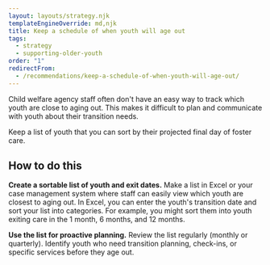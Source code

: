 ```yaml
---
layout: layouts/strategy.njk
templateEngineOverride: md,njk
title: Keep a schedule of when youth will age out
tags:
  - strategy
  - supporting-older-youth
order: "1"
redirectFrom:
  - /recommendations/keep-a-schedule-of-when-youth-will-age-out/
---
```

Child welfare agency staff often don't have an easy way to track which youth are close to aging out. This makes it difficult to plan and communicate with youth about their transition needs. 

Keep a list of youth that you can sort by their projected final day of foster care.

## How to do this

**Create a sortable list of youth and exit dates.** Make a list in Excel or your case management system where staff can easily view which youth are closest to aging out. In Excel, you can enter the youth's transition date and sort your list into categories. For example, you might sort them into youth exiting care in the 1 month, 6 months, and 12 months.

**Use the list for proactive planning.** Review the list regularly (monthly or quarterly). Identify youth who need transition planning, check-ins, or specific services before they age out.